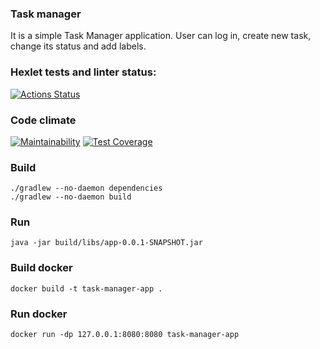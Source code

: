 ### Task manager
It is a simple Task Manager application. User can log in, create new task, change its status and add labels.

### Hexlet tests and linter status:
[![Actions Status](https://github.com/asidowner/java-project-99/actions/workflows/hexlet-check.yml/badge.svg)](https://github.com/asidowner/java-project-99/actions)

### Code climate
[![Maintainability](https://api.codeclimate.com/v1/badges/a259171fb0cc0331ae50/maintainability)](https://codeclimate.com/github/asidowner/java-project-99/maintainability)
[![Test Coverage](https://api.codeclimate.com/v1/badges/a259171fb0cc0331ae50/test_coverage)](https://codeclimate.com/github/asidowner/java-project-99/test_coverage)

### Build
```shell
./gradlew --no-daemon dependencies
./gradlew --no-daemon build
```

### Run
```shell
java -jar build/libs/app-0.0.1-SNAPSHOT.jar
```

### Build docker
```shell
docker build -t task-manager-app .
```

### Run docker
```shell
docker run -dp 127.0.0.1:8080:8080 task-manager-app
```